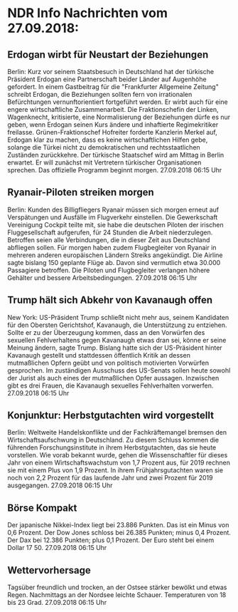 # NDR Info Nachrichten vom 27.09.2018:


## Erdogan wirbt für Neustart der Beziehungen
Berlin: Kurz vor seinem Staatsbesuch in Deutschland hat der türkische Präsident Erdogan eine Partnerschaft beider Länder auf Augenhöhe gefordert. In einem Gastbeitrag für die "Frankfurter Allgemeine Zeitung" schreibt Erdogan, die Beziehungen sollten fern von irrationalen Befürchtungen vernunftorientiert fortgeführt werden. Er wirbt auch für eine engere wirtschaftliche Zusammenarbeit. Die Fraktionschefin der Linken, Wagenknecht, kritisierte, eine Normalisierung der Beziehungen dürfe es nur geben, wenn Erdogan seinen Kurs ändere und inhaftierte Regimekritiker freilasse. Grünen-Fraktionschef Hofreiter forderte Kanzlerin Merkel auf, Erdogan klar zu machen, dass es keine wirtschaftlichen Hilfen gebe, solange die Türkei nicht zu demokratischen und rechtsstaatlichen Zuständen zurückkehre. Der türkische Staatschef wird am Mittag in Berlin erwartet. Er will zunächst mit Vertretern türkischer Organisationen sprechen. Das offizielle Programm beginnt morgen. 27.09.2018 06:15 Uhr 

## Ryanair-Piloten streiken morgen
Berlin: Kunden des Billigfliegers Ryanair müssen sich morgen erneut auf Verspätungen und Ausfälle im Flugverkehr einstellen. Die Gewerkschaft Vereinigung Cockpit teilte mit, sie habe die deutschen Piloten der irischen Fluggesellschaft aufgerufen, für 24 Stunden die Arbeit niederzulegen. Betroffen seien alle Verbindungen, die in dieser Zeit aus Deutschland abfliegen sollen. Für morgen haben zudem Flugbegleiter von Ryanair in mehreren anderen europäischen Ländern Streiks angekündigt. Die Airline sagte bislang 150 geplante Flüge ab. Davon sind vermutlich etwa 30.000 Passagiere betroffen. Die Piloten und Flugbegleiter verlangen höhere Gehälter und bessere Arbeitsbedingungen. 27.09.2018 06:15 Uhr 

## Trump hält sich Abkehr von Kavanaugh offen
New York: US-Präsident Trump schließt nicht mehr aus, seinem Kandidaten für den Obersten Gerichtshof, Kavanaugh, die Unterstützung zu entziehen. Sollte er zu der Überzeugung kommen, dass an den Vorwürfen des sexuellen Fehlverhaltens gegen Kavanaugh etwas dran sei, könne er seine Meinung ändern, sagte Trump. Bislang hatte sich der US-Präsident hinter Kavanaugh gestellt und stattdessen öffentlich Kritik an dessen mutmaßlichen Opfern geübt und von politisch motivierten Vorwürfen gesprochen. Im zuständigen Ausschuss des US-Senats sollen heute sowohl der Jurist als auch eines der mutmaßlichen Opfer aussagen. Inzwischen gibt es drei Frauen, die Kavanaugh sexuelles Fehlverhalten vorwerfen. 27.09.2018 06:15 Uhr 

## Konjunktur: Herbstgutachten wird vorgestellt
Berlin: Weltweite Handelskonflikte und der Fachkräftemangel bremsen den Wirtschaftsaufschwung in Deutschland. Zu diesem Schluss kommen die führenden Forschungsinstitute in ihrem Herbstgutachten, das sie heute vorstellen. Wie vorab bekannt wurde, gehen die Wissenschaftler für dieses Jahr von einem Wirtschaftswachstum von 1,7 Prozent aus, für 2019 rechnen sie mit einem Plus von 1,9 Prozent. In ihrem Frühjahrsgutachten waren sie noch von 2,2 Prozent für das laufende Jahr und zwei Prozent für 2019 ausgegangen. 27.09.2018 06:15 Uhr 

## Börse Kompakt
Der japanische Nikkei-Index liegt bei 23.886 Punkten. Das ist ein Minus von 0,6 Prozent. Der Dow Jones schloss bei 26.385 Punkten; minus 0,4  Prozent. Der Dax bei 12.386 Punkten; plus 0,1 Prozent. Der Euro steht bei einem Dollar 17 50. 27.09.2018 06:15 Uhr 

## Wettervorhersage
Tagsüber freundlich und trocken, an der Ostsee stärker bewölkt und etwas Regen. Nachmittags an der Nordsee leichte Schauer. Temperaturen von 18 bis 23 Grad. 27.09.2018 06:15 Uhr 
